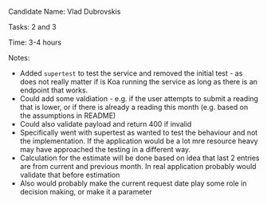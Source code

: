 Candidate Name: Vlad Dubrovskis

Tasks: 2 and 3

Time: 3-4 hours 

Notes:
- Added `supertest` to test the service and removed the initial test - as does not really matter if is Koa running the service as long as there is an endpoint that works.
- Could add some valdiation - e.g. if the user attempts to submit a reading that is lower, or if there is already a reading this month (e.g. based on the assumptions in README)
- Could also validate payload and return 400 if invalid
- Specifically went with supertest as wanted to test the behaviour and not the implementation. If the application would be a lot mre resource heavy may have approached the testing in a different way.
- Calculation for the estimate will be done based on idea that last 2 entries are from current and previous month. In real application probably would validate that before estimation
- Also would probably make the current request date play some role in decision making, or make it a parameter 
